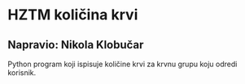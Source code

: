 # HZTM količina krvi
## Napravio: Nikola Klobučar

Python program koji ispisuje količine krvi za krvnu grupu koju odredi korisnik.